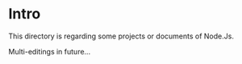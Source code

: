# Intro
This directory is regarding some projects or documents of Node.Js.


Multi-editings in future...
